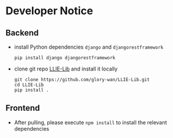 # Developer Notice
## Backend
- install Python dependencies `django` and `djangorestframework`
  ```shell
  pip install django djangorestframework
  ```
- clone git repo [LLIE-Lib](https://github.com/glory-wan/LLIE-Lib) and install it locally
  ```shell
  git clone https://github.com/glory-wan/LLIE-Lib.git
  cd LLIE-Lib
  pip install .
  ```

## Frontend
- After pulling, please execute `npm install` to install the relevant dependencies